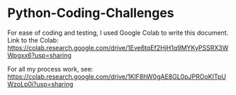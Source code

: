 # Python-Coding-Challenges

For ease of coding and testing, I used Google Colab to write this document. Link to the Colab: https://colab.research.google.com/drive/1Eve6tqEf2HjH1q9MYKyPSSRX3WWpgxx6?usp=sharing

For all my process work, see: https://colab.research.google.com/drive/1KlF8hW0gAE8GL0pJPROoKITpUWzoLp0i?usp=sharing
